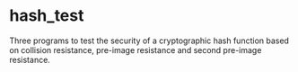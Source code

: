# hash_test

Three programs to test the security of a cryptographic hash function based on collision resistance, pre-image resistance and second pre-image resistance.
